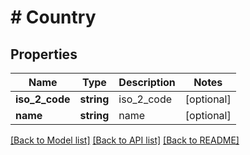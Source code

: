 # # Country

## Properties

Name | Type | Description | Notes
------------ | ------------- | ------------- | -------------
**iso_2_code** | **string** | iso_2_code | [optional]
**name** | **string** | name | [optional]

[[Back to Model list]](../../README.md#models) [[Back to API list]](../../README.md#endpoints) [[Back to README]](../../README.md)
